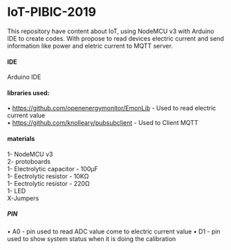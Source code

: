 # IoT-PIBIC-2019
This repository have content about IoT, using NodeMCU v3 with Arduino IDE to create codes. With propose to read devices electric current and send information like power and eletric current to MQTT server.
#### IDE
Arduino IDE
#### libraries used:
• https://github.com/openenergymonitor/EmonLib - Used to read electric current value <br/>
• https://github.com/knolleary/pubsubclient - Used to Client MQTT

#### materials
1- NodeMCU v3<br/>
2- protoboards<br/>
1- Electrolytic capacitor - 100μF<br/>
1- Eectrolytic resistor - 10KΩ<br/>
1- Eectrolytic resistor - 220Ω<br/>
1- LED<br/>
X-Jumpers<br/>


##### PIN
• A0 - pin used to read ADC value come to electric current value
• D1 - pin used to show system status when it is doing the calibration
